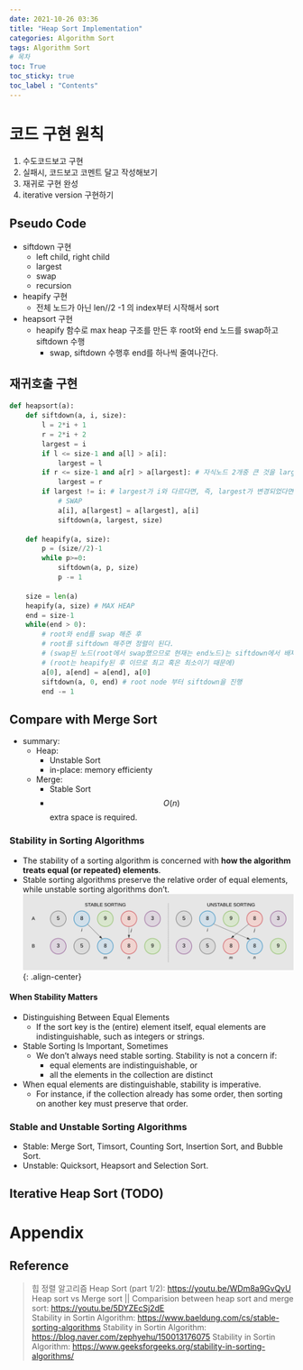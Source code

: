 ```yaml
---
date: 2021-10-26 03:36
title: "Heap Sort Implementation"
categories: Algorithm Sort
tags: Algorithm Sort
# 목차
toc: True  
toc_sticky: true 
toc_label : "Contents"
---
```


# 코드 구현 원칙
1. 수도코드보고 구현
2. 실패시, 코드보고 코멘트 달고 작성해보기
3. 재귀로 구현 완성
4. iterative version 구현하기

## Pseudo Code
- siftdown 구현
  - left child, right child
  - largest
  - swap
  - recursion
- heapify 구현
  - 전체 노드가 아닌 len//2 -1 의 index부터 시작해서 sort
- heapsort 구현
  - heapify 함수로 max heap 구조를 만든 후 root와 end 노드를 swap하고 siftdown 수행
    - swap, siftdown 수행후 end를 하나씩 줄여나간다.

## 재귀호출 구현
```py
def heapsort(a):
    def siftdown(a, i, size):
        l = 2*i + 1
        r = 2*i + 2
        largest = i
        if l <= size-1 and a[l] > a[i]:
            largest = l
        if r <= size-1 and a[r] > a[largest]: # 자식노드 2개중 큰 것을 largest 변수에 넣어야 하기 때문에, r에서는 largest와 r을 비교
            largest = r
        if largest != i: # largest가 i와 다르다면, 즉, largest가 변경되었다면, swap을 해주고 siftdown
            # SWAP
            a[i], a[largest] = a[largest], a[i]
            siftdown(a, largest, size)

    def heapify(a, size):
        p = (size//2)-1 
        while p>=0:
            siftdown(a, p, size)
            p -= 1

    size = len(a)
    heapify(a, size) # MAX HEAP
    end = size-1
    while(end > 0):
        # root와 end를 swap 해준 후
        # root를 siftdown 해주면 정렬이 된다.
        # (swap된 노드(root에서 swap했으므로 현재는 end노드)는 siftdown에서 배제된 상태로 siftdown 진행된다.)
        # (root는 heapify된 후 이므로 최고 혹은 최소이기 때문에)
        a[0], a[end] = a[end], a[0]
        siftdown(a, 0, end) # root node 부터 siftdown을 진행
        end -= 1
```

## Compare with Merge Sort
- summary:
  - Heap: 
    - Unstable Sort
    - in-place: memory efficienty
  - Merge: 
    - Stable Sort
    - $$O(n)$$ extra space is required.



### Stability in Sorting Algorithms
- The stability of a sorting algorithm is concerned with **how the algorithm treats equal (or repeated) elements**. 
- Stable sorting algorithms preserve the relative order of equal elements, while unstable sorting algorithms don’t.
![Stable-vs-Unstable-1](/assets/images/Stable-vs-Unstable-1.png){: .align-center}

#### When Stability Matters
- Distinguishing Between Equal Elements
  - If the sort key is the (entire) element itself, equal elements are indistinguishable, such as integers or strings.
- Stable Sorting Is Important, Sometimes
  - We don’t always need stable sorting. Stability is not a concern if:
    - equal elements are indistinguishable, or
    - all the elements in the collection are distinct
- When equal elements are distinguishable, stability is imperative.  
  - For instance, if the collection already has some order, then sorting on another key must preserve that order.

### Stable and Unstable Sorting Algorithms
- Stable: Merge Sort, Timsort, Counting Sort, Insertion Sort, and Bubble Sort.
- Unstable: Quicksort, Heapsort and Selection Sort.

## Iterative Heap Sort (TODO)


# Appendix
## Reference
> 힙 정렬 알고리즘 Heap Sort (part 1/2): <https://youtu.be/WDm8a9GvQyU>  
> Heap sort vs Merge sort || Comparision between heap sort and merge sort: <https://youtu.be/5DYZEcSj2dE>  
> Stability in Sortin Algorithm: <https://www.baeldung.com/cs/stable-sorting-algorithms>
> Stability in Sortin Algorithm: <https://blog.naver.com/zephyehu/150013176075>
> Stability in Sortin Algorithm: <https://www.geeksforgeeks.org/stability-in-sorting-algorithms/>